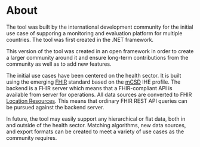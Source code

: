 # About

The tool was built by the international development community for the initial use case of supporing a monitoring and evaluation platform for multiple countries. The tool was first created in the .NET framework.

This version of the tool was created in an open framework in order to create a larger community around it and ensure long-term contributions from the community as well as to add new features.

The initial use cases have been centered on the health sector. It is built using the emerging [FHIR](https://www.hl7.org/fhir/overview.html) standard based on the [mCSD](https://wiki.ihe.net/index.php/Mobile_Care_Services_Discovery_(mCSD)) IHE profile. The backend is a FHIR server which means that a FHIR-compliant API is available from server for operations. All data sources are converted to FHIR [Location Resources](https://www.hl7.org/fhir/location.html). This means that ordinary FHIR REST API queries can be pursued against the backend server.

In future, the tool may easily support any hierarchical or flat data, both in and outside of the health sector. Matching algorithms, new data sources, and export formats can be created to meet a variety of use cases as the community requires.
